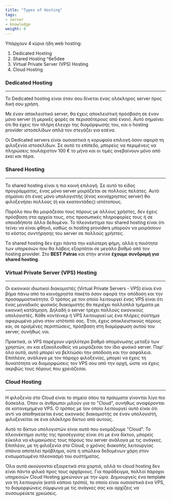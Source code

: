 ```yaml
---
title: "Types of Hosting"
tags:
- server
- knowledge
weight: 0
---
```

Υπάρχουν 4 κύρια ήδη web hosting:

1. Dedicated Hosting
2. Shared Hosting ^6e5dee
3. Virtual Private Server (VPS) Hosting
4. Cloud Hosting

### Dedicated Hosting
___
Το Dedicated hosting είναι όταν σου δίνεται ένας ολόκληρος server προς δική σου χρήση.

Με έναν αποκλειστικό server, θα έχεις αποκλειστική πρόσβαση σε έναν μόνο server (ή μερικές φορές σε περισσότερους από έναν). Αυτό σημαίνει ότι θα έχεις τον πλήρη έλεγχο της διαμόρφωσής του, και ο hosting provider ιστοσελίδων απλά τον στεγάζει για εσένα.

Οι Dedicated servers είναι ουσιαστικά η κορυφαία επιλογή όσον αφορά τη φιλοξενία ιστοσελίδων. Σε αυτό το επίπεδο, μπορείις να περιμένεις να πληρώσεις τουλάχιστον 100 € το μήνα και οι τιμές ανεβαίνουν μόνο από εκεί και πέρα.

### Shared Hosting
___
Το shared hosting είναι η πιο κοινή επιλογή. Σε αυτό το είδος προγράμματος, ένας μόνο server μοιράζεται σε πολλούς πελάτες. Αυτό σημαίνει ότι ένας μόνο υπολογιστής (ένας κοινόχρηστος server) θα φιλοξενήσει πολλούς (ή και εκατοντάδες) ιστότοπους.

Παρόλο που θα μοιράζεσαι τους πόρους με άλλους χρήστες, δεν έχεις πρόσβαση στα αρχεία τους, στις προσωπικές πληροφορίες τους ή σε οποιαδήποτε άλλα δεδομένα. Το πλεονέκτημα του shared hosting είναι ότι τείνει να είναι φθηνό, καθώς οι hosting providers μπορούν να μοιράσουν το κόστος συντήρησης του server σε πολλούς χρήστες.

Τo shared hosting δεν έχει πάντα την καλύτερη φήμη, αλλά η ποιότητα των υπηρεσιών που θα λάβεις εξαρτάται σε μεγάλο βαθμό από τον hosting provider. Στο **BEST Patras** και στην arvixe **έχουμε συνδρομή για shared hosting**.

### Virtual Private Server (VPS) Hosting
___
Οι εικονικοί ιδιωτικοί διακομιστές (Virtual Private Servers - VPS) είναι ένα βήμα πάνω από τα κοινόχρηστα πακέτα όσον αφορά την απόδοση και την προσαρμοστικότητα. Ο τρόπος με τον οποίο λειτουργεί ένας VPS είναι ότι ένας μοναδικός φυσικός διακομιστής θα περιέχει πολλαπλά τμήματα με εικονική κατάτμηση. Δηλαδή ο server τρέχει πολλούς εικονικούς υπολογιστές. Κάθε κοντέινερ ή VPS λειτουργεί ως ένα πλήρες σύστημα αφιερωμένο μόνο στον ιστότοπό σας. Έτσι, έχεις αποκλειστικούς πόρους και, σε ορισμένες περιπτώσεις, πρόσβαση στη διαμόρφωση αυτού του server, συνήθως ναι.

Πρακτικά, οι VPS παρέχουν υψηλότερο βαθμό απομόνωσης μεταξύ των χρηστών, αν και εξακολουθείς να μοιράζεσαι τον ίδιο φυσικό server. Παρ' όλα αυτά, αυτό μπορεί να βελτιώσει την απόδοση και την ασφάλεια. Επιπλέον, ανάλογα με τον πάροχο φιλοξενίας, μπορεί να έχεις τη δυνατότητα να διαμορφώσεις τον VPS σου από την αρχή, ώστε να έχεις ακριβώς τους πόρους που χρειάζεσαι.

### Cloud Hosting
___
Η φιλοξενία στο Cloud είναι το σημείο όπου τα πράγματα γίνονται λίγο πιο δύσκολα. Όταν οι άνθρωποι μιλούν για το "Cloud", συνήθως αναφέρονται σε κατανεμημένα VPS. Ο τρόπος με τον οποίο λειτουργεί αυτό είναι ότι αντί να αποθηκεύεται ένας εικονικός διακομιστής σε έναν υπολογιστή, φιλοξενείται σε ένα ολόκληρο δίκτυο από αυτούς. 

Αυτό το δίκτυο υπολογιστών είναι αυτό που ονομάζουμε "Cloud". Το πλεονέκτημα αυτής της προσέγγισης είναι ότι με ένα δίκτυο, μπορείς εύκολα να κλιμακώσεις τους πόρους του server ανάλογα με τις ανάγκες. Επιπλέον, με τη φιλοξενία στο Cloud, ο χρόνος διακοπής λειτουργίας σπάνια αποτελεί πρόβλημα, ούτε η απώλεια δεδομένων χάρη στον ενσωματωμένο πλεονασμό του συστήματος.

Όλα αυτά ακούγονται εξαιρετικά στα χαρτιά, αλλά το cloud hosting δεν είναι πάντα φιλικό προς τους αρχάριους. Για παράδειγμα, πολλοί πάροχοι υπηρεσιών Cloud Hosting χρεώνουν με την ώρα. Δημιουργείς ένα template για τη λειτουργία (κατά κάποιο τρόπο), το οποίο είναι ουσιαστικά ένα VPS, το διαμορφώνεις σύμφωνα με τις ανάγκες σας και αρχίζεις να συσσωρεύετε χρεώσεις.
